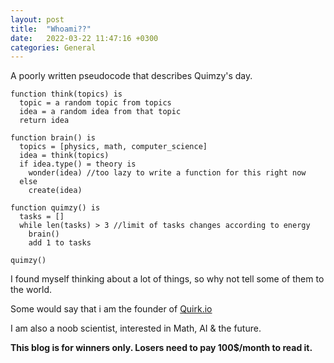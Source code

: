 ```yaml
---
layout: post
title:  "Whoami??"
date:   2022-03-22 11:47:16 +0300
categories: General
---
```

A poorly written pseudocode that describes Quimzy's day.

```
function think(topics) is
  topic = a random topic from topics
  idea = a random idea from that topic 
  return idea

function brain() is
  topics = [physics, math, computer_science]  
  idea = think(topics)
  if idea.type() = theory is
    wonder(idea) //too lazy to write a function for this right now
  else
    create(idea)

function quimzy() is
  tasks = []
  while len(tasks) > 3 //limit of tasks changes according to energy
    brain()
    add 1 to tasks

quimzy()
````
I found myself thinking about a lot of things, so why not tell some of them to the world.

Some would say that i am the founder of <a href="https://github.com/Quirk-io/">Quirk.io</a>

I am also a noob scientist, interested in Math, AI & the future.

**This blog is for winners only. Losers need to pay 100$/month to read it.**
